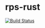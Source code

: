 # rps-rust
[![Build Status](https://travis-ci.org/matkarlg/rps-rust.svg?branch=master)](https://travis-ci.org/matkarlg/rps-rust)
